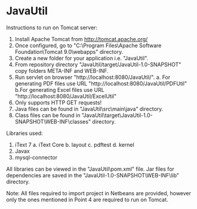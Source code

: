 # JavaUtil

Instructions to run on Tomcat server:

1. Install Apache Tomcat from http://tomcat.apache.org/
2. Once configured, go to "C:\Program Files\Apache Software Foundation\Tomcat 9.0\webapps" directory.
3. Create a new folder for your application i.e. "JavaUtil".
4. From repository directory "JavaUtil/target/JavaUtil-1.0-SNAPSHOT" copy folders META-INF and WEB-INF.
5. Run servlet on browser "http://localhost:8080/JavaUtil/<servlet-name>".
    a. For generating PDF files use URL "http://localhost:8080/JavaUtil/PDFUtil"
    b.For generating Excel files use URL "http://localhost:8080/JavaUtil/ExcelUtil"
6. Only supports HTTP GET requests!
7. Java files can be found in "JavaUtil\src\main\java\" directory.
8. Class files can be found in "JavaUtil\target\JavaUtil-1.0-SNAPSHOT\WEB-INF\classes\" directory.

Libraries used:
1. iText 7
    a. iText Core
    b. layout
    c. pdftest
    d. kernel
2. Javax
3. mysql-connector

All libraries can be viewed in the "JavaUtil\pom.xml" file.
Jar files for dependencies are saved in the "JavaUtil-1.0-SNAPSHOT\WEB-INF\lib" directory.

Note: All files required to import project in Netbeans are provided, however only the ones mentioned in Point 4 are required to run on Tomcat.